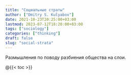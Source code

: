 ```yaml
---
title: "Социальные страты"
author: ["Dmitry S. Kulyabov"]
date: 2021-10-23T20:25:00+03:00
lastmod: 2023-07-12T18:20:00+03:00
tags: ["sociology"]
categories: ["thinking"]
draft: false
slug: "social-strata"
---
```


Размышления по поводу разбиения общества на слои.

<!--more-->

@{{< toc >}}
